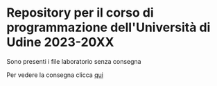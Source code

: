 <h1><b>Repository per il corso di programmazione dell'Università di Udine 2023-20XX</b></h1>
<p>Sono presenti i file laboratorio senza consegna</p>
<p>Per vedere la consegna clicca <a href="https://users.dimi.uniud.it/~claudio.mirolo/teaching/programmazione/index.html" target="_blank">qui</a></p>
